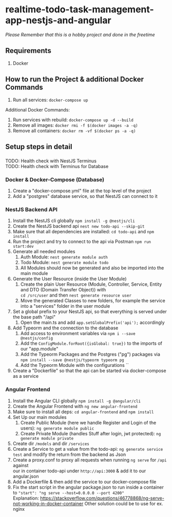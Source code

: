 # realtime-todo-task-management-app-nestjs-and-angular
*Please Remember that this is a hobby project and done in the freetime*

## Requirements
1. Docker

## How to run the Project & additional Docker Commands
1. Run all services: `docker-compose up`

Additional Docker Commands:
1. Run services with rebuild: `docker-compose up -d --build`
2. Remove all images: `docker rmi -f $(docker images -a -q)`
3. Remove all containers: `docker rm -vf $(docker ps -a -q)`

## Setup steps in detail

###
TODO: Health check with NestJS Terminus  
TODO: Health check with Terminus for Database

### Docker & Docker-Compose (Database)
1. Create a "docker-compose.yml" file at the top level of the project
2. Add a "postgres" database service, so that NestJS can connect to it

### NestJS Backend API
1. Install the NestJS cli globally `npm install -g @nestjs/cli`
2. Create the NestJS backend api `nest new todo-api --skip-git`
3. Make sure that all dependencies are installed: `cd todo-api` and `npm install`
4. Run the project and try to connect to the api via Postman `npm run start:dev`
5. Generate all needed modules
    1. Auth Module: `nest generate module auth`
    2. Todo Module: `nest generate module todo`
    3. All Modules should now be generated and also be imported into the main module
6. Generate the User Resource (inside the User Module)
    1. Create the plain User Resource (Module, Controller, Service, Entity and DTO (Domain Transfer Object)) with  
       `cd /src/user` and then `nest generate resource user`
    2. Move the generated Classes to new folders, for example the service into a "services" folder in the user module
7. Set a global prefix to your NestJS api, so that everything is served under the base path "/api"
    1. Open the main.ts and add `app.setGlobalPrefix('api');` accordingly
8. Add Typeorm and the connection to the database
    1. Add access to environment variables via `npm i --save @nestjs/config`
    2. Add the `ConfigModule.forRoot({isGlobal: true})` to the imports of our "app.module"
    3. Add the Typeorm Packages and the Postgres ("pg") packages via `npm install --save @nestjs/typeorm typeorm pg`
    4. Add the Typeorm Module with the configurations ``
9. Create a "Dockerfile" so that the api can be started via docker-compose as a service

### Angular Frontend
1. Install the Angular CLI globally `npm install -g @angular/cli`
2. Create the Angular Frontend with `ng new angular-frontend`
3. Make sure to install all deps: `cd angular-frontend` and `npm install`
4. Set Up our main modules
   1. Create Public Module (here we handle Register and Login of the users): `ng generate module public`
   2. Create Private Module (handles Stuff after login, jwt protected): `ng generate module private`
3. Create dir `/models` and dir `/services`
4. Create a Service to get a value from the todo-api: `ng generate service test` and modify the return from the backend as Json
5. Create a proxy.conf to proxy all requests when running `ng serve` for `/api` against  
   our in container todo-api under `http://api:3000` & add it to our angular.json
6. Add a Dockerfile & then add the service to our docker-compose file
7. Fix the start script in the angular package.json to run inside a container to `"start": "ng serve --host=0.0.0.0 --port 4200"`  
   Explanation: https://stackoverflow.com/questions/46778868/ng-serve-not-working-in-docker-container
   Other solution could be to use for ex. nginx
